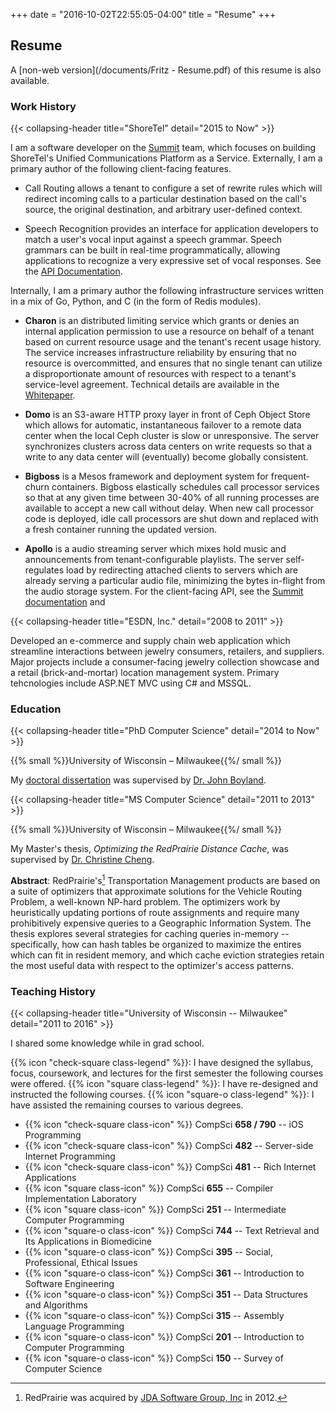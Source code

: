 +++
date = "2016-10-02T22:55:05-04:00"
title = "Resume"
+++

## Resume

A [non-web version](/documents/Fritz - Resume.pdf) of this resume is also available.

### Work History

{{< collapsing-header
    title="ShoreTel"
    detail="2015 to Now"
    >}}

I am a software developer on the [Summit](https://summit.shoretel.com/) team, which focuses on building ShoreTel's Unified Communications Platform as a Service. Externally, I am a primary author of the following client-facing features.

- Call Routing allows a tenant to configure a set of rewrite rules which will redirect incoming calls to a particular destination based on the call's source, the original destination, and arbitrary user-defined context.

- Speech Recognition provides an interface for application developers to match a user's vocal input against a speech grammar. Speech grammars can be built in real-time programmatically, allowing applications to recognize a very expressive set of vocal responses. See the [API Documentation](https://code.corvisacloud.com/summit/channel.html#recognize).

Internally, I am a primary author the following infrastructure services written in a mix of Go, Python, and C (in the form of Redis modules).

- **Charon** is an distributed limiting service which grants or denies an internal application permission to use a resource on behalf of a tenant based on current resource usage and the tenant's recent usage history. The service increases infrastructure reliability by ensuring that no resource is overcommitted, and ensures that no single tenant can utilize a disproportionate amount of resources with respect to a tenant's service-level agreement. Technical details are available in the [Whitepaper](/papers#charon).

- **Domo** is an S3-aware HTTP proxy layer in front of Ceph Object Store which allows for automatic, instantaneous failover to a remote data center when the local Ceph cluster is slow or unresponsive. The server synchronizes clusters across data centers on write requests so that a write to any data center will (eventually) become globally consistent.

- **Bigboss** is a Mesos framework and deployment system for frequent-churn containers. Bigboss elastically schedules call processor services so that at any given time between 30-40% of all running processes are available to accept a new call without delay. When new call processor code is deployed, idle call processors are shut down and replaced with a fresh container running the updated version.

- **Apollo** is a audio streaming server which mixes hold music and announcements from tenant-configurable playlists. The server self-regulates load by redirecting attached clients to servers which are already serving a particular audio file, minimizing the bytes in-flight from the audio storage system. For the client-facing API, see the [Summit documentation](https://code.corvisacloud.com/summit/audiostream.html) and

{{< collapsing-header
    title="ESDN, Inc."
    detail="2008 to 2011"
    >}}

Developed an e-commerce and supply chain web application which streamline interactions between jewelry consumers, retailers, and suppliers. Major projects include a consumer-facing jewelry collection showcase and a retail (brick-and-mortar) location management system. Primary tehcnologies include ASP.NET MVC using C# and MSSQL.

### Education

{{< collapsing-header
    title="PhD Computer Science"
    detail="2014 to Now"
    >}}

{{% small %}}University of Wisconsin &ndash; Milwaukee{{%/ small %}}

My [doctoral dissertation](/papers#thesis) was supervised by [Dr. John Boyland](http://www.cs.uwm.edu/faculty/boyland/).

{{< collapsing-header
    title="MS Computer Science"
    detail="2011 to 2013"
    >}}

{{% small %}}University of Wisconsin &ndash; Milwaukee{{%/ small %}}

My Master's thesis, *Optimizing the RedPrairie Distance Cache*,  was supervised by [Dr. Christine Cheng](http://www.cs.uwm.edu/faculty/ccheng/).

**Abstract**: RedPrairie's[^1] Transportation Management products are based on a suite of optimizers that approximate solutions for the Vehicle Routing Problem, a well-known NP-hard problem. The optimizers work by heuristically updating portions of route assignments and require many prohibitively expensive queries to a Geographic Information System. The thesis explores several strategies for caching queries in-memory -- specifically, how can hash tables be organized to maximize the entires which can fit in resident memory, and which cache eviction strategies retain the most useful data with respect to the optimizer's access patterns.

[^1]: RedPrairie was acquired by [JDA Software Group, Inc](https://jda.com) in 2012.

### Teaching History

{{< collapsing-header
    title="University of Wisconsin -- Milwaukee"
    detail="2011 to 2016"
    >}}

I shared some knowledge while in grad school.

{{% icon "check-square class-legend" %}}: I have designed the syllabus, focus, coursework, and lectures for the first semester the following courses were offered.
{{% icon "square class-legend" %}}: I have re-designed and instructed the following courses.
{{% icon "square-o class-legend" %}}: I have assisted the remaining courses to various degrees.

- {{% icon "check-square class-icon" %}} CompSci **658 / 790** -- iOS Programming
- {{% icon "check-square class-icon" %}} CompSci **482**       -- Server-side Internet Programming
- {{% icon "check-square class-icon" %}} CompSci **481**       -- Rich Internet Applications
- {{% icon "square       class-icon" %}} CompSci **655**       -- Compiler Implementation Laboratory
- {{% icon "square       class-icon" %}} CompSci **251**       -- Intermediate Computer Programming
- {{% icon "square-o     class-icon" %}} CompSci **744**       -- Text Retrieval and Its Applications in Biomedicine
- {{% icon "square-o     class-icon" %}} CompSci **395**       -- Social, Professional, Ethical Issues
- {{% icon "square-o     class-icon" %}} CompSci **361**       -- Introduction to Software Engineering
- {{% icon "square-o     class-icon" %}} CompSci **351**       -- Data Structures and Algorithms
- {{% icon "square-o     class-icon" %}} CompSci **315**       -- Assembly Language Programming
- {{% icon "square-o     class-icon" %}} CompSci **201**       -- Introduction to Computer Programming
- {{% icon "square-o     class-icon" %}} CompSci **150**       -- Survey of Computer Science
